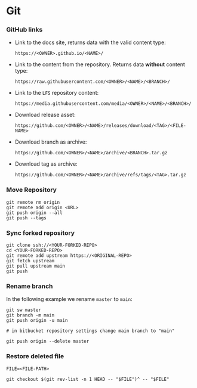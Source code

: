 # Git

### GitHub links

-   Link to the docs site, returns data with the valid content type:

    ```text
    https://<OWNER>.github.io/<NAME>/
    ```

-   Link to the content from the repository. Returns data **without** content type:

    ```text
    https://raw.githubusercontent.com/<OWNER>/<NAME>/<BRANCH>/
    ```

-   Link to the `LFS` repository content:

    ```text
    https://media.githubusercontent.com/media/<OWNER>/<NAME>/<BRANCH>/
    ```

-   Download release asset:

    ```text
    https://github.com/<OWNER>/<NAME>/releases/download/<TAG>/<FILE-NAME>
    ```

-   Download branch as archive:

    ```text
    https://github.com/<OWNER>/<NAME>/archive/<BRANCH>.tar.gz
    ```

-   Download tag as archive:

    ```text
    https://github.com/<OWNER>/<NAME>/archive/refs/tags/<TAG>.tar.gz
    ```

### Move Repository

```shell
git remote rm origin
git remote add origin <URL>
git push origin --all
git push --tags
```

### Sync forked repository

```shell
git clone ssh://<YOUR-FORKED-REPO>
cd <YOUR-FORKED-REPO>
git remote add upstream https://<ORIGINAL-REPO>
git fetch upstream
git pull upstream main
git push

```

### Rename branch

In the following example we rename `master` to `main`:

```shell
git sw master
git branch -m main
git push origin -u main

# in bitbucket repository settings change main branch to "main"

git push origin --delete master
```

### Restore deleted file

```shell
FILE=<FILE-PATH>

git checkout $(git rev-list -n 1 HEAD -- "$FILE")^ -- "$FILE"
```
